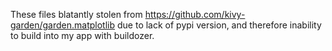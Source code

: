 These files blatantly stolen from https://github.com/kivy-garden/garden.matplotlib
due to lack of pypi version, and therefore inability to build into my app with
buildozer.


